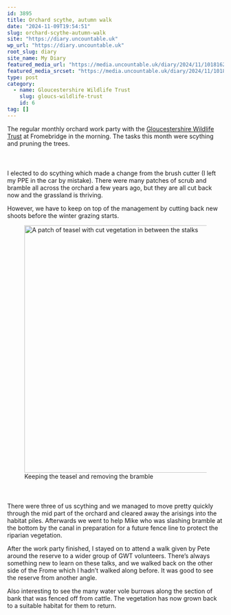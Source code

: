 ```yaml
---
id: 3895
title: Orchard scythe, autumn walk
date: "2024-11-09T19:54:51"
slug: orchard-scythe-autumn-walk
site: "https://diary.uncountable.uk"
wp_url: "https://diary.uncountable.uk"
root_slug: diary
site_name: My Diary
featured_media_url: "https://media.uncountable.uk/diary/2024/11/10181621/IMG20241109102130.webp"
featured_media_srcset: "https://media.uncountable.uk/diary/2024/11/10181621/IMG20241109102130-300x169.webp 300w, https://media.uncountable.uk/diary/2024/11/10181621/IMG20241109102130-1024x576.webp 1024w, https://media.uncountable.uk/diary/2024/11/10181621/IMG20241109102130-150x150.webp 150w, https://media.uncountable.uk/diary/2024/11/10181621/IMG20241109102130-640x360.webp 640w, https://media.uncountable.uk/diary/2024/11/10181621/IMG20241109102130.webp 2000w"
type: post
category:
  - name: Gloucestershire Wildlife Trust
    slug: gloucs-wildlife-trust
    id: 6
tag: []
---
```



<p>The regular monthly orchard work party with the <a href="https://www.gloucestershirewildlifetrust.co.uk/volunteer">Gloucestershire Wildlife Trust</a> at Fromebridge in the morning.  The tasks this month were scything and pruning the trees.</p>


<style>.kb-row-layout-id3895_20eaa1-4d > .kt-row-column-wrap{align-content:start;}:where(.kb-row-layout-id3895_20eaa1-4d > .kt-row-column-wrap) > .wp-block-kadence-column{justify-content:start;}.kb-row-layout-id3895_20eaa1-4d > .kt-row-column-wrap{column-gap:var(--global-kb-gap-md, 2rem);row-gap:var(--global-kb-gap-md, 2rem);padding-top:var(--global-kb-spacing-sm, 1.5rem);padding-bottom:var(--global-kb-spacing-sm, 1.5rem);grid-template-columns:repeat(2, minmax(0, 1fr));}.kb-row-layout-id3895_20eaa1-4d > .kt-row-layout-overlay{opacity:0.30;}@media all and (max-width: 1024px){.kb-row-layout-id3895_20eaa1-4d > .kt-row-column-wrap{grid-template-columns:repeat(2, minmax(0, 1fr));}}@media all and (max-width: 767px){.kb-row-layout-id3895_20eaa1-4d > .kt-row-column-wrap{grid-template-columns:minmax(0, 1fr);}.kb-row-layout-id3895_20eaa1-4d > .kt-row-column-wrap > .wp-block-kadence-column:nth-of-type(1){order:2;}.kb-row-layout-id3895_20eaa1-4d > .kt-row-column-wrap > .wp-block-kadence-column:nth-of-type(2){order:1;}.kb-row-layout-id3895_20eaa1-4d > .kt-row-column-wrap > .wp-block-kadence-column:nth-of-type(3){order:12;}.kb-row-layout-id3895_20eaa1-4d > .kt-row-column-wrap > .wp-block-kadence-column:nth-of-type(4){order:11;}.kb-row-layout-id3895_20eaa1-4d > .kt-row-column-wrap > .wp-block-kadence-column:nth-of-type(5){order:22;}.kb-row-layout-id3895_20eaa1-4d > .kt-row-column-wrap > .wp-block-kadence-column:nth-of-type(6){order:21;}.kb-row-layout-id3895_20eaa1-4d > .kt-row-column-wrap > .wp-block-kadence-column:nth-of-type(7){order:32;}.kb-row-layout-id3895_20eaa1-4d > .kt-row-column-wrap > .wp-block-kadence-column:nth-of-type(8){order:31;}}</style><div class="kb-row-layout-wrap kb-row-layout-id3895_20eaa1-4d alignnone wp-block-kadence-rowlayout"><div class="kt-row-column-wrap kt-has-2-columns kt-row-layout-equal kt-tab-layout-inherit kt-mobile-layout-row kt-row-valign-top">
<style>.kadence-column3895_a3e58a-4d > .kt-inside-inner-col,.kadence-column3895_a3e58a-4d > .kt-inside-inner-col:before{border-top-left-radius:0px;border-top-right-radius:0px;border-bottom-right-radius:0px;border-bottom-left-radius:0px;}.kadence-column3895_a3e58a-4d > .kt-inside-inner-col{column-gap:var(--global-kb-gap-sm, 1rem);}.kadence-column3895_a3e58a-4d > .kt-inside-inner-col{flex-direction:column;}.kadence-column3895_a3e58a-4d > .kt-inside-inner-col > .aligncenter{width:100%;}.kadence-column3895_a3e58a-4d > .kt-inside-inner-col:before{opacity:0.3;}.kadence-column3895_a3e58a-4d{position:relative;}@media all and (max-width: 1024px){.kadence-column3895_a3e58a-4d > .kt-inside-inner-col{flex-direction:column;justify-content:center;}}@media all and (max-width: 767px){.kadence-column3895_a3e58a-4d > .kt-inside-inner-col{flex-direction:column;justify-content:center;}}</style>
<div class="wp-block-kadence-column kadence-column3895_a3e58a-4d"><div class="kt-inside-inner-col">
<p>I elected to do scything which made a change from the brush cutter (I left my PPE in the car by mistake).  There were many patches of scrub and bramble all across the orchard a few years ago, but they are all cut back now and the grassland is thriving.</p>



<p>However, we have to keep on top of the management by cutting back new shoots before the winter grazing starts.</p>
</div></div>


<style>.kadence-column3895_602fca-4d > .kt-inside-inner-col,.kadence-column3895_602fca-4d > .kt-inside-inner-col:before{border-top-left-radius:0px;border-top-right-radius:0px;border-bottom-right-radius:0px;border-bottom-left-radius:0px;}.kadence-column3895_602fca-4d > .kt-inside-inner-col{column-gap:var(--global-kb-gap-sm, 1rem);}.kadence-column3895_602fca-4d > .kt-inside-inner-col{flex-direction:column;}.kadence-column3895_602fca-4d > .kt-inside-inner-col > .aligncenter{width:100%;}.kadence-column3895_602fca-4d > .kt-inside-inner-col:before{opacity:0.3;}.kadence-column3895_602fca-4d{position:relative;}@media all and (max-width: 1024px){.kadence-column3895_602fca-4d > .kt-inside-inner-col{flex-direction:column;justify-content:center;}}@media all and (max-width: 767px){.kadence-column3895_602fca-4d > .kt-inside-inner-col{flex-direction:column;justify-content:center;}}</style>
<div class="wp-block-kadence-column kadence-column3895_602fca-4d"><div class="kt-inside-inner-col">
<figure class="wp-block-image size-large"><img loading="lazy" decoding="async" width="1024" height="576" src="https://media.uncountable.uk/diary/2024/11/10181620/IMG20241109104234-1024x576.webp" alt="A patch of teasel with cut vegetation in between the stalks" class="wp-image-3898" srcset="https://media.uncountable.uk/diary/2024/11/10181620/IMG20241109104234-1024x576.webp 1024w, https://media.uncountable.uk/diary/2024/11/10181620/IMG20241109104234-300x169.webp 300w, https://media.uncountable.uk/diary/2024/11/10181620/IMG20241109104234-640x360.webp 640w, https://media.uncountable.uk/diary/2024/11/10181620/IMG20241109104234.webp 2000w" sizes="auto, (max-width: 1024px) 100vw, 1024px" /><figcaption class="wp-element-caption">Keeping the teasel and removing the bramble</figcaption></figure>
</div></div>

</div></div>


<p>There were three of us scything and we managed to move pretty quickly through the mid part of the orchard and cleared away the arisings into the habitat piles.  Afterwards we went to help Mike who was slashing bramble at the bottom by the canal in preparation for a future fence line to protect the riparian vegetation.</p>



<p>After the work party finished, I stayed on to attend a walk given by Pete around the reserve to a wider group of GWT volunteers.  There&#8217;s always something new to learn on these talks, and we walked back on the other side of the Frome which I hadn&#8217;t walked along before.  It was good to see the reserve from another angle.</p>



<p>Also interesting to see the many water vole burrows along the section of bank that was fenced off from cattle.  The vegetation has now grown back to a suitable habitat for them to return.</p>
